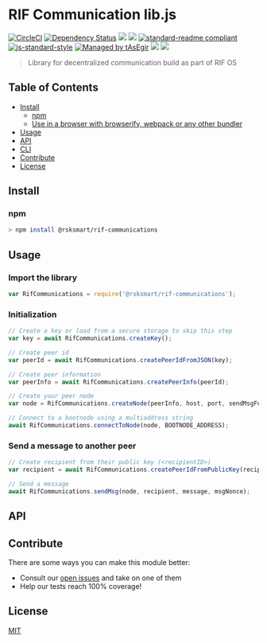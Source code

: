 # RIF Communication lib.js

[![CircleCI](https://flat.badgen.net/circleci/github/rsksmart/rif-communications-js)](https://circleci.com/gh/rsksmart/rif-communications-js/)
[![Dependency Status](https://david-dm.org/rsksmart/rif-communications.svg?style=flat-square)](https://david-dm.org/rsksmart/rif-communications-js)
[![](https://img.shields.io/badge/made%20by-IOVLabs-blue.svg?style=flat-square)](http://iovlabs.org)
[![](https://img.shields.io/badge/project-RIF%20Storage-blue.svg?style=flat-square)](https://www.rifos.org/)
[![standard-readme compliant](https://img.shields.io/badge/standard--readme-OK-brightgreen.svg?style=flat-square)](https://github.com/RichardLitt/standard-readme)
[![js-standard-style](https://img.shields.io/badge/code%20style-standard-brightgreen.svg?style=flat-square)](https://github.com/feross/standard)
[![Managed by tAsEgir](https://img.shields.io/badge/%20managed%20by-tasegir-brightgreen?style=flat-square)](https://github.com/auhau/tasegir)
![](https://img.shields.io/badge/npm-%3E%3D6.0.0-orange.svg?style=flat-square)
![](https://img.shields.io/badge/Node.js-%3E%3D10.0.0-orange.svg?style=flat-square)

> Library for decentralized communication build as part of RIF OS

## Table of Contents

- [Install](#install)
  - [npm](#npm)
  - [Use in a browser with browserify, webpack or any other bundler](#use-in-a-browser-with-browserify-webpack-or-any-other-bundler)
- [Usage](#usage)
- [API](#api)
- [CLI](#cli)
- [Contribute](#contribute)
- [License](#license)

## Install

### npm

```sh
> npm install @rsksmart/rif-communications
```

## Usage

### Import the library

```js
var RifCommunications = require('@rsksmart/rif-communications');
```

### Initialization

```js
// Create a key or load from a secure storage to skip this step
var key = await RifCommunications.createKey();

// Create peer id
var peerId = await RifCommunications.createPeerIdFromJSON(key);

// Create peer information
var peerInfo = await RifCommunications.createPeerInfo(peerId);

// Create your peer node
var node = RifCommunications.createNode(peerInfo, host, port, sendMsgFunc);

// Connect to a bootnode using a multiaddress string
await RifCommunications.connectToNode(node, BOOTNODE_ADDRESS);
```

### Send a message to another peer

```js
// Create recipient from their public key (<recipientID>)
var recipient = await RifCommunications.createPeerIdFromPublicKey(recipientID);

// Send a message
await RifCommunications.sendMsg(node, recipient, message, msgNonce);
```


## API

## Contribute

There are some ways you can make this module better:

- Consult our [open issues](https://github.com/rsksmart/rif-communications-js/issues) and take on one of them
- Help our tests reach 100% coverage!


## License

[MIT](./LICENSE)
